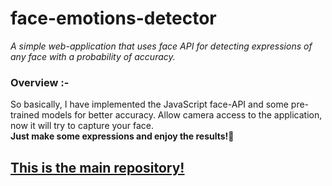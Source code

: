 # face-emotions-detector
*A simple web-application that uses face API for detecting expressions of any face with a probability of accuracy.*

### Overview :-
So basically, I have implemented the JavaScript face-API and some pre-trained models for better accuracy. Allow camera access to the application, now it will try to capture your face.<br> **Just make some expressions and enjoy the results!🥳**

## [This is the main repository!](https://github.com/KrishChopra22/Facial-Recognition-Engage22)
